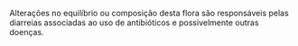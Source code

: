Alterações no equilíbrio ou composição desta flora são responsáveis pelas diarreias associadas ao uso de antibióticos e possivelmente outras doenças.